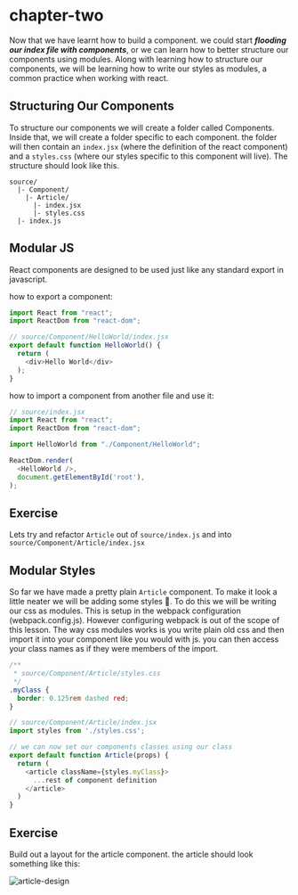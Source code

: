 # chapter-two
Now that we have learnt how to build a component. we could start ***flooding our index file with components***, or we can learn how to better structure our components using modules. Along with learning how to structure our components, we will be learning how to write our styles as modules, a common practice when working with react.

## Structuring Our Components
To structure our components we will create a folder called Components. Inside that, we will create a folder specific to each component. the folder will then contain an `index.jsx` (where the definition of the react component) and a `styles.css` (where our styles specific to this component will live). The structure should look like this.

```
source/
  |- Component/
    |- Article/
      |- index.jsx
      |- styles.css
  |- index.js

```

## Modular JS
React components are designed to be used just like any standard export in javascript.

how to export a component:

```js
import React from "react";
import ReactDom from "react-dom";

// source/Component/HelloWorld/index.jsx
export default function HelloWorld() {
  return (
    <div>Hello World</div>
  );
}

```
how to import a component from another file and use it:
```js
// source/index.jsx
import React from "react";
import ReactDom from "react-dom";

import HelloWorld from "./Component/HelloWorld";

ReactDom.render(
  <HelloWorld />,
  document.getElementById('root'),
);

```

## Exercise
Lets try and refactor `Article` out of `source/index.js` and into `source/Component/Article/index.jsx`

## Modular Styles
So far we have made a pretty plain `Article` component. To make it look a little neater we will be adding some styles 💅. To do this we will be writing our css as modules. This is setup in the webpack configuration (webpack.config.js). However configuring webpack is out of the scope of this lesson. The way css modules works is you write plain old css and then import it into your component like you would with js. you can then access your class names as if they were members of the import.

```css
/**
 * source/Component/Article/styles.css
 */
.myClass {
  border: 0.125rem dashed red;
}

```
```js
// source/Component/Article/index.jsx
import styles from './styles.css';

// we can now set our components classes using our class
export default function Article(props) {
  return (
    <article className={styles.myClass}>
      ...rest of component definition
    </article>
  )
}

```

## Exercise
Build out a layout for the article component. the article should look something like this:

![article-design](../images/article-design.png)
